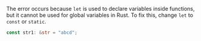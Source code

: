 The error occurs because `let` is used to declare variables inside functions, but it cannot be used for global variables in Rust. To fix this, change `let` to `const` or `static`.

```rs
const str1: &str = "abcd";
```
